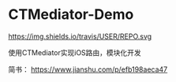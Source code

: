 # CTMediator-Demo
https://img.shields.io/travis/USER/REPO.svg

使用CTMediator实现iOS路由，模块化开发

简书： https://www.jianshu.com/p/efb198aeca47
